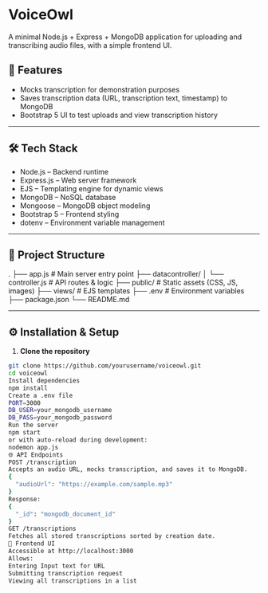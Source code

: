 # VoiceOwl

A minimal Node.js + Express + MongoDB application for uploading and transcribing audio files, with a simple frontend UI.

## 📌 Features
- Mocks transcription for demonstration purposes
- Saves transcription data (URL, transcription text, timestamp) to MongoDB
- Bootstrap 5 UI to test uploads and view transcription history

---

## 🛠 Tech Stack
- Node.js – Backend runtime
- Express.js – Web server framework
- EJS – Templating engine for dynamic views
- MongoDB – NoSQL database
- Mongoose – MongoDB object modeling
- Bootstrap 5 – Frontend styling
- dotenv – Environment variable management

---

## 📂 Project Structure
.
├── app.js # Main server entry point
├── datacontroller/
│ └── controller.js # API routes & logic
├── public/ # Static assets (CSS, JS, images)
├── views/ # EJS templates
├── .env # Environment variables
├── package.json
└── README.md

---

## ⚙️ Installation & Setup

1. **Clone the repository**
```bash
git clone https://github.com/yourusername/voiceowl.git
cd voiceowl
Install dependencies
npm install
Create a .env file
PORT=3000
DB_USER=your_mongodb_username
DB_PASS=your_mongodb_password
Run the server
npm start
or with auto-reload during development:
nodemon app.js
🌐 API Endpoints
POST /transcription
Accepts an audio URL, mocks transcription, and saves it to MongoDB.
{
  "audioUrl": "https://example.com/sample.mp3"
}
Response:
{
  "_id": "mongodb_document_id"
}
GET /transcriptions
Fetches all stored transcriptions sorted by creation date.
🎨 Frontend UI
Accessible at http://localhost:3000
Allows:
Entering Input text for URL
Submitting transcription request
Viewing all transcriptions in a list